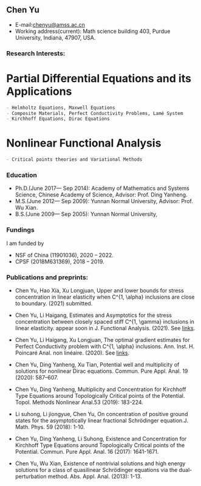 ## Chen Yu
- E-mail:chenyu@amss.ac.cn
- Working address(current): Math science building 403, Purdue University, Indiana, 47907, USA.  



### Research Interests:
# Partial Differential Equations and its Applications
```markdown
- Helmholtz Equations, Maxwell Equations
- Composite Materials, Perfect Conductivity Problems, Lamé System
- Kirchhoff Equations, Dirac Equations
```
# Nonlinear Functional Analysis
```markdown
- Critical points theories and Variational Methods
```


### Education

- Ph.D.(June 2017— Sep 2014): Academy of Mathematics and Systems Science, Chinese Academy of Science, Advisor: Prof. Ding Yanheng.  
- M.S.(June 2012— Sep 2009): Yunnan Normal University, Advisor: Prof. Wu Xian.
- B.S.(June 2009— Sep 2005): Yunnan Normal University,



### Fundings
I am funded by
- NSF of China (11901036), 2020 – 2022.
- CPSF (2018M631369), 2018 – 2019.



### Publications and preprints:

- Chen Yu, Hao Xia, Xu Longjuan, Upper and lower bounds for stress concentration in linear elasticity when C^{1, \alpha} inclusions are close to boundary. (2021) submitted.    

- Chen Yu, Li Haigang, Estimates and Asymptotics for the stress concentration between closely spaced stiff C^{1, \gamma} inclusions in linear elasticity. appear soon in J. Functional Analysis. (2021). See [links](https://arxiv.org/pdf/1912.06238.pdf).  

- Chen Yu, Li Haigang, Xu Longjuan, The optimal gradient estimates for Perfect Conductivity problem with C^{1, \alpha} inclusions. Ann. Inst. H. Poincaré Anal. non linéaire. (2020). See [links](https://doi.org/10.1016/j.anihpc.2020.09.009).   

- Chen Yu, Ding Yanheng, Xu Tian, Potential well and multiplicity of solutions for nonlinear Dirac equations. Commun. Pure Appl. Anal.  19 (2020): 587–607.    

- Chen Yu, Ding Yanheng, Multiplicity and Concentration for Kirchhoff Type Equations around Topologically Critical points of the Potential. Topol. Methods Nonlinear Anal.53 (2019): 183-224.   

- Li suhong, Li jiongyue, Chen Yu, On concentration of positive ground states for the asymptotically linear fractional Schrödinger equation.J. Math. Phys. 59 (2018): 1-10.   

- Chen Yu, Ding Yanheng, Li Suhong, Existence and Concentration for Kirchhoff Type Equations around Topologically Critical points of the Potential. Commun. Pure Appl. Anal. 16 (2017): 1641-1671.  

- Chen Yu, Wu Xian, Existence of nontrivial solutions and high energy solutions for a class of quasilinear Schrödinger equations via the dual-perturbation method. Abs. Appl. Anal. (2013): 1-13.  


